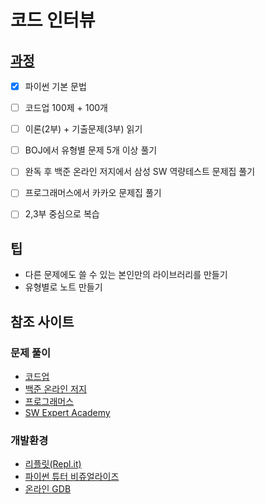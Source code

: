 # 코드 인터뷰

## [과정](http://www.yes24.com/Product/Goods/91433923)
- [x] 파이썬 기본 문법
- [ ] 코드업 100제 + 100개
- [ ] 이론(2부) + 기출문제(3부) 읽기
- [ ] BOJ에서 유형별 문제 5개 이상 풀기
- [ ] 완독 후 백준 온라인 저지에서 삼성 SW 역량테스트 문제집 풀기
- [ ] 프로그래머스에서 카카오 문제집 풀기
- [ ] 2,3부 중심으로 복습


## 팁
* 다른 문제에도 쓸 수 있는 본인만의 라이브러리를 만들기
* 유형별로 노트 만들기

## 참조 사이트

### 문제 풀이
- [코드업](https://codeup.kr/)
- [백준 온라인 저지](https://www.acmicpc.net/)
- [프로그래머스](https://programmers.co.kr/learn/challenges/)
- [SW Expert Academy](https://swexpertacademy.com/main/main.do)

### 개발환경
- [리플릿(Repl.it)](https://replit.com/)
- [파이썬 튜터 비쥬얼라이즈](https://pythontutor.com/visualize.html)
- [온라인 GDB](https://www.onlinegdb.com/)
